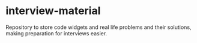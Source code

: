 # interview-material
Repository to store code widgets and real life problems and their solutions, making preparation for interviews easier.
